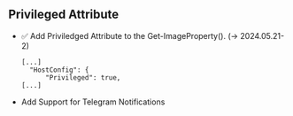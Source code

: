 ## Privileged Attribute

- ✅ Add Priviledged Attribute to the Get-ImageProperty(). (-> 2024.05.21-2)

  ```
  [...]  
    "HostConfig": {
        "Privileged": true,
  [...]
  ```

- Add Support for Telegram Notifications